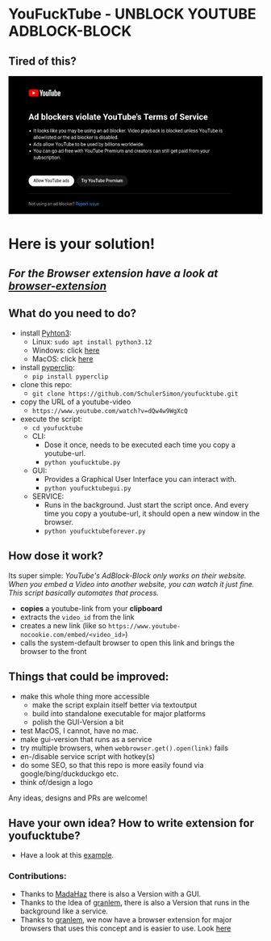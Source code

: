 # YouFuckTube - UNBLOCK YOUTUBE ADBLOCK-BLOCK

## Tired of this?
![YouFuckTube-Adblock-blcoker](adblock-blocker.png)

# Here is your solution! 

***<h2>For the Browser extension have a look at [browser-extension](./browser-extension/README.md)</h2>*** 


## What do you need to do?

- install [Pyhton3](https://www.python.org/downloads/): 
    - Linux: `sudo apt install python3.12` 
    - Windows: click [here](https://www.python.org/downloads/)
    - MacOS: click [here](https://www.python.org/downloads/)
- install [pyperclip](https://pypi.org/project/pyperclip/):
    - `pip install pyperclip`
- clone this repo: 
    - `git clone https://github.com/SchulerSimon/youfucktube.git`
- copy the URL of a youtube-video
    - `https://www.youtube.com/watch?v=dQw4w9WgXcQ`
- execute the script: 
    - `cd youfucktube`
    - CLI: 
      - Dose it once, needs to be executed each time you copy a youtube-url.
      - `python youfucktube.py`
    - GUI: 
      - Provides a Graphical User Interface you can interact with. 
      - `python youfucktubegui.py`
    - SERVICE:
      - Runs in the background. Just start the script once. And every time you copy a youtube-url, it should open a new window in the browser. 
      - `python youfucktubeforever.py`

## How dose it work?
Its super simple: *YouTube's AdBlock-Block only works on their website. When you embed a Video into another website, you can watch it just fine. This script basically automates that process.* 

- **copies** a youtube-link from your **clipboard**
- extracts the `video_id` from the link 
- creates a new link (like so `https://www.youtube-nocookie.com/embed/<video_id>`)
- calls the system-default browser to open this link and brings the browser to the front

## Things that could be improved:
- make this whole thing more accessible
  - make the script explain itself better via textoutput
  - build into standalone executable for major platforms
  - polish the GUI-Version a bit
- test MacOS, I cannot, have no mac. 
- make gui-version that runs as a service
- try multiple browsers, when `webbrowser.get().open(link)` fails
- en-/disable service script with hotkey(s)
- do some SEO, so that this repo is more easily found via google/bing/duckduckgo etc. 
- think of/design a logo

Any ideas, designs and PRs are welcome!

## Have your own idea? How to write extension for youfucktube?
- Have a look at this [example](extension_example_youfucktube.py). 



### Contributions: 
- Thanks to [MadaHaz](https://github.com/MadaHaz) there is also a Version with a GUI. 
- Thanks to the Idea of [granlem](https://github.com/granlem), there is also a Version that runs in the background like a service. 
- Thanks to [granlem](https://github.com/granlem), we now have a browser extension for major browsers that uses this concept and is easier to use. Look [here](./browser-extension/README.md)